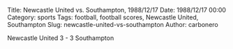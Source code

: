 Title: Newcastle United vs. Southampton, 1988/12/17
Date: 1988/12/17 00:00
Category: sports
Tags: football, football scores, Newcastle United, Southampton
Slug: newcastle-united-vs-southampton
Author: carbonero


Newcastle United 3 - 3 Southampton
